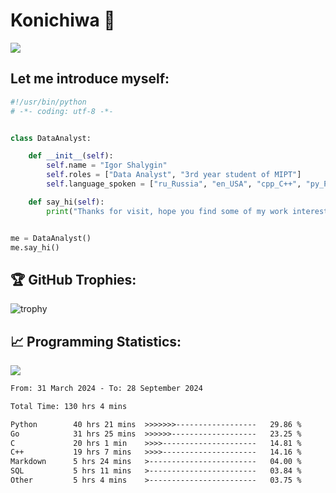 # Konichiwa 👋
![](https://komarev.com/ghpvc/?username=IgorFandre&color=brightgreen)

## Let me introduce myself:
```py
#!/usr/bin/python
# -*- coding: utf-8 -*-


class DataAnalyst:

    def __init__(self):
        self.name = "Igor Shalygin"
        self.roles = ["Data Analyst", "3rd year student of MIPT"]
        self.language_spoken = ["ru_Russia", "en_USA", "cpp_C++", "py_Python", "go_Golang"]

    def say_hi(self):
        print("Thanks for visit, hope you find some of my work interesting.")


me = DataAnalyst()
me.say_hi()
```

## 🏆 GitHub Trophies:
![trophy](https://github-profile-trophy.vercel.app/?username=IgorFandre&title=MultiLanguage,Repositories,Commits,Experience,PullRequest,Reviews)

## 📈 Programming Statistics:

![](https://github-profile-summary-cards.vercel.app/api/cards/profile-details?username=IgorFandre&theme=solarized_dark)

<!--START_SECTION:waka-->

```txt
From: 31 March 2024 - To: 28 September 2024

Total Time: 130 hrs 4 mins

Python        40 hrs 21 mins  >>>>>>>------------------   29.86 %
Go            31 hrs 25 mins  >>>>>>-------------------   23.25 %
C             20 hrs 1 min    >>>>---------------------   14.81 %
C++           19 hrs 7 mins   >>>>---------------------   14.16 %
Markdown      5 hrs 24 mins   >------------------------   04.00 %
SQL           5 hrs 11 mins   >------------------------   03.84 %
Other         5 hrs 4 mins    >------------------------   03.75 %
```

<!--END_SECTION:waka-->
